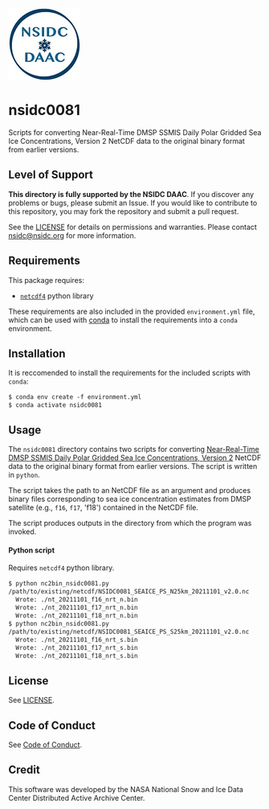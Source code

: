 ![NSIDC logo](/images/NSIDC_DAAC_2018_smv2.jpg)

# nsidc0081

Scripts for converting Near-Real-Time DMSP SSMIS Daily Polar Gridded Sea Ice Concentrations, Version 2 NetCDF data to the original binary format from earlier versions.

## Level of Support

<b>This directory is fully supported by the NSIDC DAAC</b>. If you discover any problems or
bugs, please submit an Issue. If you would like to contribute to this
repository, you may fork the repository and submit a pull request.

See the [LICENSE](../LICENSE) for details on permissions and warranties. Please
contact nsidc@nsidc.org for more information.

## Requirements

This package requires:
* [`netcdf4`](https://unidata.github.io/netcdf4-python/) python library

These requirements are also included in the provided `environment.yml` file,
which can be used with [conda](https://docs.conda.io/en/latest/) to install the
requirements into a `conda` environment.

## Installation

It is reccomended to install the requirements for the included scripts with `conda`:

```
$ conda env create -f environment.yml
$ conda activate nsidc0081
```

## Usage

The `nsidc0081` directory contains two scripts for converting [Near-Real-Time DMSP SSMIS Daily Polar Gridded Sea Ice Concentrations, Version 2](https://nsidc.org/data/nsidc-0081) 
NetCDF data to the original binary format from earlier versions. The script is written in `python`.

The script takes the path to an NetCDF file as an argument and produces
binary files corresponding to sea ice concentration estimates from DMSP satellite (e.g., `f16`, `f17`, 'f18') contained in the NetCDF file.

The script produces outputs in the directory from which the program was invoked.

#### Python script

Requires `netcdf4` python library.


```
$ python nc2bin_nsidc0081.py /path/to/existing/netcdf/NSIDC0081_SEAICE_PS_N25km_20211101_v2.0.nc 
  Wrote: ./nt_20211101_f16_nrt_n.bin
  Wrote: ./nt_20211101_f17_nrt_n.bin
  Wrote: ./nt_20211101_f18_nrt_n.bin
$ python nc2bin_nsidc0081.py /path/to/existing/netcdf/NSIDC0081_SEAICE_PS_S25km_20211101_v2.0.nc 
  Wrote: ./nt_20211101_f16_nrt_s.bin
  Wrote: ./nt_20211101_f17_nrt_s.bin
  Wrote: ./nt_20211101_f18_nrt_s.bin
```

## License

See [LICENSE](../LICENSE).

## Code of Conduct

See [Code of Conduct](../CODE_OF_CONDUCT.md).

## Credit

This software was developed by the NASA National Snow and Ice Data Center Distributed Active Archive Center.
